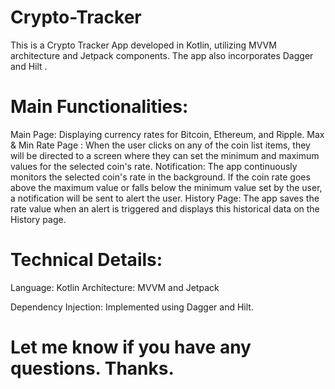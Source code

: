 # Crypto-Tracker

This is a Crypto Tracker App developed in Kotlin, utilizing MVVM architecture and Jetpack components. The app also incorporates Dagger and Hilt .

# Main Functionalities:
Main Page: Displaying currency rates for Bitcoin, Ethereum, and Ripple.
Max & Min Rate Page : When the user clicks on any of the coin list items, they will be directed to a screen where they can set the minimum and maximum values for the selected coin's rate.
Notification: The app continuously monitors the selected coin's rate in the background. If the coin rate goes above the maximum value or falls below the minimum value set by the user, a notification will be sent to alert the user.
History Page: The app saves the rate value when an alert is triggered and displays this historical data on the History page.

# Technical Details:
Language: Kotlin
Architecture: MVVM
and Jetpack

Dependency Injection: Implemented using Dagger and Hilt.

# Let me know if you have any questions. Thanks.
